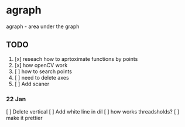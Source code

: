 # agraph

agraph - area under the graph

## TODO

1. [x] reseach how to aprtoximate functions by points
2. [x] how openCV work
3. [ ] how to search points
4. [ ]  need to delete axes
5. [ ] Add scaner

### 22 Jan

[ ] Delete vertical
[ ] Add white line in dil
[ ] how works threadsholds?
[ ] make it prettier
